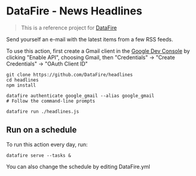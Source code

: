 # DataFire - News Headlines
> This is a reference project for [DataFire](https://github.com/DataFire/DataFire)

Send yourself an e-mail with the latest items from a few RSS feeds.

To use this action, first create a Gmail client in the
[Google Dev Console](https://console.developers.google.com)
by clicking "Enable API", choosing Gmail, then "Credentials" -> "Create Credentials" -> "OAuth Client ID"

```
git clone https://github.com/DataFire/headlines
cd headlines
npm install

datafire authenticate google_gmail --alias google_gmail
# Follow the command-line prompts

datafire run ./headlines.js
```

## Run on a schedule
To run this action every day, run:

```
datafire serve --tasks &
```

You can also change the schedule by editing DataFire.yml
